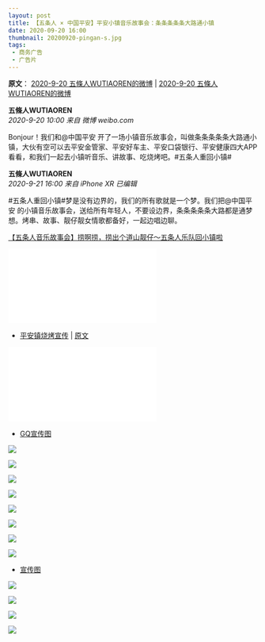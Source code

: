 ```yaml
---
layout: post
title: 【五条人 × 中国平安】平安小镇音乐故事会：条条条条条大路通小镇
date: 2020-09-20 16:00
thumbnail: 20200920-pingan-s.jpg
tags:
 - 商务广告
 - 广告片
---
```


**原文**： [2020-9-20 五條人WUTIAOREN的微博](https://weibo.com/1767922590/Jltc0mP7u) \| [2020-9-20 五條人WUTIAOREN的微博](https://weibo.com/1767922590/JlEYP952A)

**五條人WUTIAOREN**  
*2020-9-20 10:00 来自 微博 weibo.com*

Bonjour！我们和@中国平安 开了一场小镇音乐故事会，叫做条条条条条大路通小镇，大伙有空可以去平安金管家、平安好车主、平安口袋银行、平安健康四大APP看看，和我们一起去小镇听音乐、讲故事、吃烧烤吧。#五条人重回小镇# 

**五條人WUTIAOREN**  
*2020-9-21 16:00 来自 iPhone XR 已编辑*

\#五条人重回小镇#梦是没有边界的，我们的所有歌就是一个梦。我们把@中国平安 的小镇音乐故事会，送给所有年轻人，不要设边界，条条条条条大路都是通梦想。烤串、故事、靓仔靓女情歌都备好，一起边唱边聊。

[【五条人音乐故事会】捞啊捞，捞出个道山靓仔～五条人乐队回小镇啦](https://www.bilibili.com/video/BV1uK4y1Y7N7)
<div class="iframe-container"><iframe class="responsive-iframe" src="//player.bilibili.com/player.html?aid=884728556&bvid=BV1uK4y1Y7N7&cid=237158378&page=1" frameborder="no" allowfullscreen="true"></iframe></div>

* [平安镇烧烤宣传](https://www.bilibili.com/video/BV1jT4y1K7jB?p=17) \| [原文](https://weibo.com/1650507560/JljLuDCw5)
<div class="iframe-container"><iframe class="responsive-iframe" src="//player.bilibili.com/player.html?aid=928718110&bvid=BV1jT4y1K7jB&cid=287199092&page=17" frameborder="no" allowfullscreen="true"></iframe></div>

* [GQ宣传图](https://weibo.com/1667999147/JluOkwwem)

![](https://wx2.sinaimg.cn/mw1024/636ba5ably1gix31171q5j215g0ro0xt.jpg)

![](https://wx3.sinaimg.cn/mw1024/636ba5ably1gix318cac3j21z313zx6q.jpg)

![](https://wx2.sinaimg.cn/mw1024/636ba5ably1gix31177dij21jg10knhm.jpg)

![](https://wx2.sinaimg.cn/mw1024/636ba5ably1gix317np37j21z313zqv6.jpg)

![](https://wx3.sinaimg.cn/mw1024/636ba5ably1gix317cyjvj21z313znpe.jpg)

![](https://wx3.sinaimg.cn/mw1024/636ba5ably1gix315jgioj21z313zhdu.jpg)

![](https://wx3.sinaimg.cn/mw1024/636ba5ably1gix315qnzgj21z313znpe.jpg)

![](https://wx3.sinaimg.cn/mw1024/636ba5ably1gix316hxrsj21z313z4qq.jpg)


* [宣传图](https://weibo.com/1650507560/JkTHdDBrX)

![](https://wx1.sinaimg.cn/mw1024/001NHmpGly1gisj63ho3wj60ju0b5go402.jpg)

![](https://wx2.sinaimg.cn/mw1024/001NHmpGly1gisj63fnl3j60ju0b5n0202.jpg)

![](https://wx1.sinaimg.cn/mw1024/001NHmpGly1gisj63fwqvj60ju0b5ad002.jpg)

![](https://wx1.sinaimg.cn/mw1024/001NHmpGly1gisj63haczj60ju0b5q5v02.jpg)


